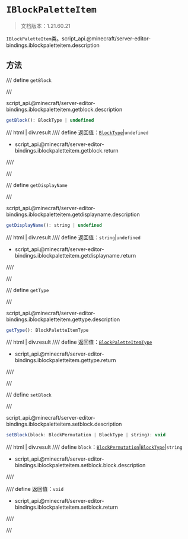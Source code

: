 # `IBlockPaletteItem`

> 文档版本：1.21.60.21

`IBlockPaletteItem`类。script_api.@minecraft/server-editor-bindings.iblockpaletteitem.description

## 方法

/// define
`getBlock`


///

script_api.@minecraft/server-editor-bindings.iblockpaletteitem.getblock.description

```js
getBlock(): BlockType | undefined
```

/// html | div.result
//// define
返回值：[`BlockType`](../../server/beta/blocktype.md)|`undefined`

- script_api.@minecraft/server-editor-bindings.iblockpaletteitem.getblock.return


////

///


/// define
`getDisplayName`


///

script_api.@minecraft/server-editor-bindings.iblockpaletteitem.getdisplayname.description

```js
getDisplayName(): string | undefined
```

/// html | div.result
//// define
返回值：`string`|`undefined`

- script_api.@minecraft/server-editor-bindings.iblockpaletteitem.getdisplayname.return


////

///


/// define
`getType`


///

script_api.@minecraft/server-editor-bindings.iblockpaletteitem.gettype.description

```js
getType(): BlockPaletteItemType
```

/// html | div.result
//// define
返回值：[`BlockPaletteItemType`](./blockpaletteitemtype.md)

- script_api.@minecraft/server-editor-bindings.iblockpaletteitem.gettype.return


////

///


/// define
`setBlock`


///

script_api.@minecraft/server-editor-bindings.iblockpaletteitem.setblock.description

```js
setBlock(block: BlockPermutation | BlockType | string): void
```

/// html | div.result
//// define
`block`：[`BlockPermutation`](../../server/beta/blockpermutation.md)|[`BlockType`](../../server/beta/blocktype.md)|`string`

- script_api.@minecraft/server-editor-bindings.iblockpaletteitem.setblock.block.description


////

//// define
返回值：`void`

- script_api.@minecraft/server-editor-bindings.iblockpaletteitem.setblock.return


////

///


